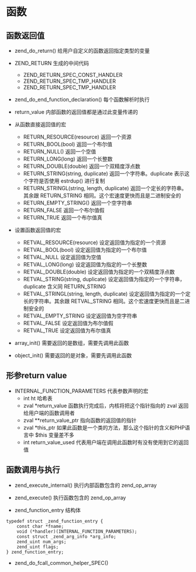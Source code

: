 函数
===

函数返回值
---

+ zend_do_return() 给用户自定义的函数返回指定类型的变量 

+ ZEND_RETURN 生成的中间代码
  + ZEND_RETURN_SPEC_CONST_HANDLER
  + ZEND_RETURN_SPEC_TMP_HANDLER
  + ZEND_RETURN_SPEC_TMP_HANDLER

+ zend_do_end_function_declaration() 每个函数解析时执行

+ return_value 内部函数的返回值都是通过此变量传递的

+ 从函数直接返回值的宏
  + RETURN_RESOURCE(resource) 返回一个资源
  + RETURN_BOOL(bool) 返回一个布尔值
  + RETURN_NULL() 返回一个空值
  + RETURN_LONG(long) 返回一个长整数
  + RETURN_DOUBLE(double) 返回一个双精度浮点数
  + RETURN_STRING(string, duplicate) 返回一个字符串。duplicate 表示这个字符是否使用 estrdup() 进行复制
  + RETURN_STRINGL(string, length, duplicate) 返回一个定长的字符串。其余跟 RETURN_STRING 相同。这个宏速度更快而且是二进制安全的
  + RETURN_EMPTY_STRING() 返回一个空字符串
  + RETURN_FALSE 返回一个布尔值假
  + RETURN_TRUE 返回一个布尔值真

+ 设置函数返回值的宏
  + RETVAL_RESOURCE(resource) 设定返回值为指定的一个资源
  + RETVAL_BOOL(bool) 设定返回值为指定的一个布尔值
  + RETVAL_NULL 设定返回值为空值
  + RETVAL_LONG(long) 设定返回值为指定的一个长整数
  + RETVAL_DOUBLE(double) 设定返回值为指定的一个双精度浮点数
  + RETVAL_STRING(string, duplicate) 设定返回值为指定的一个字符串，duplicate 含义同 RETURN_STRING
  + RETVAL_STRINGL(string, length, duplicate) 设定返回值为指定的一个定长的字符串。其余跟 RETVAL_STRING 相同。这个宏速度更快而且是二进制安全的
  + RETVAL_EMPTY_STRING 设定返回值为空字符串
  + RETVAL_FALSE 设定返回值为布尔值假
  + RETVAL_TRUE 设定返回值为布尔值真
  
+ array_init() 需要返回的是数组，需要先调用此函数

+ object_init() 需要返回的是对象，需要先调用此函数

形参return value
---

+ INTERNAL_FUNCTION_PARAMETERS 代表参数声明的宏
  + int ht 哈希表
  + zval *return_value 函数执行完成后，内核将把这个指针指向的 zval 返回给用户端的函数调用者
  + zval **return_value_ptr 指向函数的返回值的指针
  + zval *this_ptr 如果此函数是一个类的方法，那么这个指针的含义和PHP语言中 $this 变量差不多
  + int return_value_used 代表用户端在调用此函数时有没有使用到它的返回值

函数调用与执行
---

+ zend_execute_internal() 执行内部函数包含的 zend_op_array

+ zend_execute() 执行函数包含的 zend_op_array

+ zend_function_entry 结构体
```
typedef struct _zend_function_entry {
    const char *fname;
    void (*handler)(INTERNAL_FUNCTION_PARAMETERS);
    const struct _zend_arg_info *arg_info;
    zend_uint num_args;
    zend_uint flags;
} zend_function_entry;
```

+ zend_do_fcall_common_helper_SPEC() 
